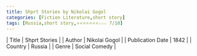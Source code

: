 ```yaml
---
title: Shprt Stories by Nikolai Gogol
categories: [Fiction Literature,short story]
tags: [Russia,short story,⭐⭐⭐⭐⭐⭐⭐☆☆☆ 7/10]
---
```

        
| Title | Shprt Stories  |
| Author |  Nikolai Gogol  |
| Publication Date | 1842   |
| Country | Russia |
| Genre | Social Comedy  |
        